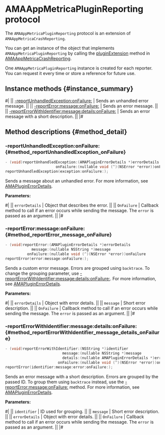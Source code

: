 # AMAAppMetricaPluginReporting protocol
The `AMAAppMetricaPluginReporting` protocol is an extension of `AMAAppMetricaCrashReporting`.

You can get an instance of the object that implements `AMAAppMetricaPluginReporting` by calling the [pluginExtension](AMAAppMetricaCrashReporting.md#method_pluginExtension) method in [AMAAppMetricaCrashReporting](AMAAppMetricaCrashReporting.md).

One `AMAAppMetricaPluginReporting` instance is created for each reporter. You can request it every time or store a reference for future use.

## Instance methods {#instance_summary}

#|
|| [-reportUnhandledException:onFailure:](#method_reportUnhandledException_onFailure) | Sends an unhandled error message. ||
|| [-reportError:message:onFailure:](#method_reportError_message_onFailure) | Sends an error message. ||
|| [-reportErrorWithIdentifier:message:details:onFailure:](#method_reportErrorWithIdentifier_message_details_onFailure) | Sends an error message with a short description. ||
|#

## Method descriptions {#method_detail}

### -reportUnhandledException:onFailure: {#method_reportUnhandledException_onFailure}

```objectivec translate=no
- (void)reportUnhandledException:(AMAPluginErrorDetails *)errorDetails
                       onFailure:(nullable void (^)(NSError *error))onFailure
reportUnhandledException(exception:onFailure:);
```

Sends a  message about an unhandled error. For more information, see [AMAPluginErrorDetails](AMAPluginErrorDetails.md).

**Parameters:**

#|
|| `errorDetails` | Object that describes the error. ||
|| `OnFailure` | Callback method to call if an error occurs while sending the message. The `error` is passed as an argument. ||
|#

### -reportError:message:onFailure: {#method_reportError_message_onFailure}

```objectivec translate=no
- (void)reportError:(AMAPluginErrorDetails *)errorDetails
            message:(nullable NSString *)message
          onFailure:(nullable void (^)(NSError *error))onFailure
reportError(error:message:onFailure:);
```

Sends a custom error message. Errors are grouped using `backtrace`. To change the grouping parameter, use [-reportErrorWithIdentifier:message:details:onFailure:](#method_reportErrorWithIdentifier_message_details_onFailure). For more information, see [AMAPluginErrorDetails](AMAPluginErrorDetails.md).

**Parameters:**

#|
|| `errorDetails` | Object with error details. ||
|| `message` | Short error description. ||
|| `OnFailure` | Callback method to call if an error occurs while sending the message. The `error` is passed as an argument. ||
|#

### -reportErrorWithIdentifier:message:details:onFailure: {#method_reportErrorWithIdentifier_message_details_onFailure}

```objectivec translate=no
- (void)reportErrorWithIdentifier:(NSString *)identifier
                          message:(nullable NSString *)message
                          details:(nullable AMAPluginErrorDetails *)errorDetails
                        onFailure:(nullable void (^)(NSError *error))onFailure
reportError(identifier:message:error:onFailure:);
```

Sends an error message with a short description. Errors are grouped by the passed ID. To group them using `backtrace` instead, use the [-reportError:message:onFailure:](#method_reportError_message_onFailure) method. For more information, see [AMAPluginErrorDetails](AMAPluginErrorDetails.md).


**Parameters:**

#|
|| `identifier` | ID used for grouping. ||
|| `message` | Short error description. ||
|| `errorDetails` | Object with error details.  ||
|| `OnFailure` | Callback method to call if an error occurs while sending the message. The `error` is passed as an argument. ||
|#
